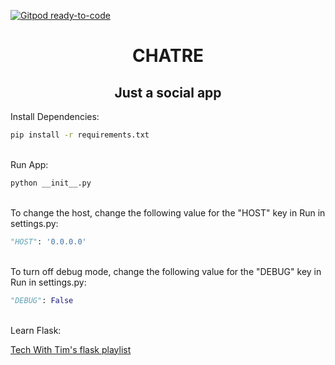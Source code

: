 [![Gitpod ready-to-code](https://img.shields.io/badge/Gitpod-ready--to--code-blue?logo=gitpod)](https://gitpod.io/#https://github.com/slakr-tech/chatre)

<center>
  <h1>CHATRE</h1>
  <h2>Just a social app</h2>
</center>

Install Dependencies:
```bash
pip install -r requirements.txt
```
\
Run App:
```bash
python __init__.py
```
\
To change the host, change the following value for the "HOST" key in Run in settings.py:
```python
"HOST": '0.0.0.0'
```
\
To turn off debug mode, change the following value for the "DEBUG" key in Run in settings.py:
```python
"DEBUG": False
```
\
Learn Flask:

[Tech With Tim's flask playlist](https://www.youtube.com/playlist?list=PLzMcBGfZo4-n4vJJybUVV3Un_NFS5EOgX)
